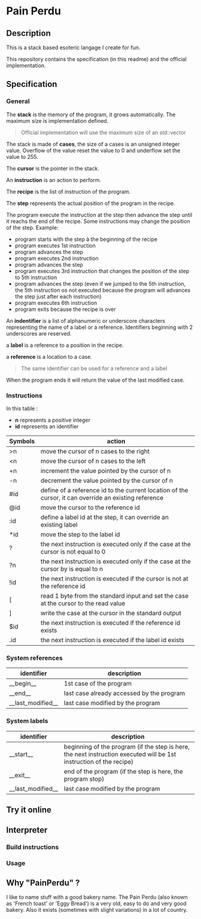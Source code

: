 # Pain Perdu
## Description
This is a stack based esoteric langage I create for fun.

This repository contains the specification (in this readme) and the official implementation.

## Specification
### General
The __stack__ is the memory of the program, it grows automatically. The maximum size is implementation defined.
> Official implementation will use the maximum size of an std::vector

The stack is made of __cases__, the size of a cases is an unsigned integer value. Overflow of the value reset the value to 0 and underflow set the value to 255.

The __cursor__ is the pointer in the stack.

An __instruction__ is an action to perform.

The __recipe__ is the list of instruction of the program.

The __step__ represents the actual position of the program in the recipe.

The program execute the instruction at the step then advance the step until it reachs the end of the recipe. Some instructions may change the position of the step. Example:
- program starts with the step à the beginning of the recipe
- program executes 1st instruction
- program advances the step
- program executes 2nd instruction
- program advances the step
- program executes 3rd instruction that changes the position of the step to 5th instruction
- program advances the step (even if we jumped to the 5th instruction, the 5th instruction os not executed because the program will advances the step just after each instruction)
- program executes 6th instruction
- program exits because the recipe is over

An __indentifier__ is a list of alphanumeric or underscore characters representing the name of a label or a reference. Identifiers beginning with 2 underscores are reserved. 

a __label__ is a reference to a position in the recipe.

a __reference__ is a location to a case.

> The same identifier can be used for a reference and a label

When the program ends it will return the value of the last modified case.

### Instructions
In this table :
* __n__ represents a positive integer
* __id__ represents an identifier

| Symbols        | action 
| -------------- | -------------
| >n             | move the cursor of n cases to the right
| <n             | move the cursor of n cases to the left
| +n             | increment the value pointed by the cursor of n
| -n             | decrement the value pointed by the cursor of n
| #id            | define of a reference id to the current location of the cursor, it can override an existing reference
| @id            | move the cursor to the reference id
| :id            | define a label id at the step, it can override an existing label
| *id            | move the step to the label id
| ?              | the next instruction is executed only if the case at the cursor is not equal to 0
| ?n             | the next instruction is executed only if the case at the cursor by is equal to n
| !id            | the next instruction is executed if the cursor is not at the reference id
| [              | read 1 byte from the standard input and set the case at the cursor to the read value
| ]              | write the case at the cursor in the standard output
| $id            | the next instruction is executed if the reference id exists
| .id            | the next instruction is executed if the label id exists

### System references
| identifier          | description
| ------------------- | ---------------------------------------------
| \_\_begin__         | 1st case of the program
| \_\_end__           | last case already accessed by the program
| \_\_last_modified__ | last case modified by the program

### System labels
| identifier          | description
| ------------------- | ---------------------------------------------
| \_\_start__         | beginning of the program (if the step is here, the next instruction executed will be 1st instruction of the recipe)
| \_\_exit__          | end of the program (if the step is here, the program stop)
| \_\_last_modified__ | last case modified by the program

## Try it online

## Interpreter
### Build instructions
### Usage

## Why "PainPerdu" ?
I like to name stuff with a good bakery name. The Pain Perdu (also known as 'French toast' or 'Eggy Bread') is a very old, easy to do and very good bakery. Also it exists (sometimes with slight variations) in a lot of country.
